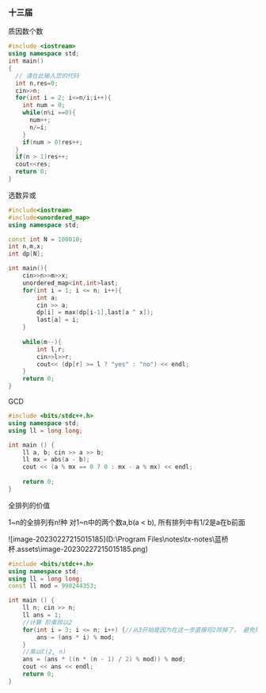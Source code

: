 ### 十三届

质因数个数

```cpp
#include <iostream>
using namespace std;
int main()
{
  // 请在此输入您的代码
  int n,res=0;
  cin>>n;
  for(int i = 2; i<=n/i;i++){
    int num = 0;
    while(n%i ==0){
      num++;
      n/=i;
    }
    if(num > 0)res++;
  }
  if(n > 1)res++;
  cout<<res;
  return 0;
}
```

选数异或

```cpp
#include<iostream>
#include<unordered_map>
using namespace std;

const int N = 100010;
int n,m,x;
int dp[N];

int main(){
    cin>>n>>m>>x;
    unordered_map<int,int>last;
    for(int i = 1; i <= n; i++){
        int a;
        cin >> a;
        dp[i] = max(dp[i-1],last[a ^ x]);
        last[a] = i;
    }
    
    while(m--){
        int l,r;
        cin>>l>>r;
        cout<< (dp[r] >= l ? "yes" : "no") << endl;
    }
    return 0;
}
```

GCD

```cpp
#include <bits/stdc++.h>
using namespace std;
using ll = long long;

int main () {
    ll a, b; cin >> a >> b;
    ll mx = abs(a - b);
    cout << (a % mx == 0 ? 0 : mx - a % mx) << endl;
    
    return 0;
}
```

全排列的价值

1~n的全排列有n!种
对1~n中的两个数a,b(a < b), 所有排列中有1/2是a在b前面

![image-20230227215015185](D:\Program Files\notes\tx-notes\蓝桥杯.assets\image-20230227215015185.png)

```cpp
#include <bits/stdc++.h>
using namespace std;
using ll = long long;
const ll mod = 998244353;

int main () {
    ll n; cin >> n;
    ll ans = 1;
    //计算 阶乘除以2
    for(int i = 3; i <= n; i++) {//从3开始是因为在这一步直接将2除掉了， 避免除法
        ans = (ans * i) % mod;
    }
    //乘以C(2, n)
    ans = (ans * ((n * (n - 1) / 2) % mod)) % mod;
    cout << ans << endl;
    return 0;
}
```



